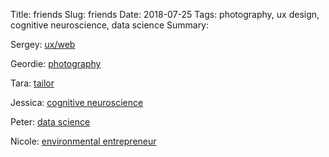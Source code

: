 Title: friends
Slug: friends
Date: 2018-07-25
Tags: photography, ux design, cognitive neuroscience, data science
Summary:

Sergey: [ux/web](http://www.stereoj.am/)

Geordie: [photography](http://www.geordiewood.com/)

Tara: [tailor](http://williamsburgseamster.com)

Jessica: [cognitive neuroscience](http://pallerlab.psych.northwestern.edu/Jess.html)

Peter: [data science](http://peterbwinter.com/)

Nicole: [environmental entrepreneur](https://www.greenprintpartners.com/)
